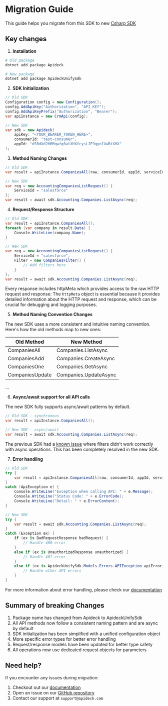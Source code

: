 
# Migration Guide

This guide helps you migrate from this SDK to new [Csharp SDK](https://github.com/apideck-libraries/sdk-csharp)

## Key changes

1. **Installation**

```sh
# Old package
dotnet add package Apideck

# New package
dotnet add package ApideckUnifySdk
```

2. **SDK Initialization**


```csharp
// Old SDK
Configuration config = new Configuration();
config.AddApiKey("Authorization", "API_KEY");
config.AddApiKeyPrefix("Authorization", "Bearer");
var apiInstance = new CrmApi(config);

// New SDK
var sdk = new Apideck(
    apiKey: "<YOUR_BEARER_TOKEN_HERE>",
    consumerId: "test-consumer",
    appId: "dSBdXd2H6Mqwfg0atXHXYcysLJE9qyn1VwBtXHX"
);
```

3. **Method Naming Changes**

```csharp
// Old SDK
var result = apiInstance.CompaniesAll(raw, consumerId, appId, serviceId);

// New SDK
var req = new AccountingCompaniesListRequest() {
    ServiceId = "salesforce"
};
var result = await sdk.Accounting.Companies.ListAsync(req);
```


4. **Request/Response Structure**

```csharp
// Old SDK
var result = apiInstance.CompaniesAll();
foreach (var company in result.Data) {
    Console.WriteLine(company.Name);
}

// New SDK
var req = new AccountingCompaniesListRequest() {
    ServiceId = "salesforce",
    Filter = new CompaniesFilter() {
        // Add filters here
    }
};
var result = await sdk.Accounting.Companies.ListAsync(req);

```

Every response includes httpMeta which provides access to the raw HTTP request and response:
The `httpMeta` object is essential because it provides detailed information about the HTTP request and response, which can be crucial for debugging and logging purposes.



5. **Method Naming Convention Changes**

The new SDK uses a more consistent and intuitive naming convention. Here's how the old methods map to new ones:

| Old Method | New Method |
|------------|------------|
| CompaniesAll | Companies.ListAsync |
| CompaniesAdd | Companies.CreateAsync |
| CompaniesOne | Companies.GetAsync |
| CompaniesUpdate | Companies.UpdateAsync |
...

6. **Async/await support for all API calls**

The new SDK fully supports async/await patterns by default.

```csharp
// Old SDK - synchronous
var result = apiInstance.CompaniesAll();

// New SDK - async/await
var result = await sdk.Accounting.Companies.ListAsync(req);
```

The previous SDK had a [known issue](https://github.com/apideck-libraries/dotnet-sdk?tab=readme-ov-file#async-functionality-with-applied-filters) where filters didn't work correctly with async operations. This has been completely resolved in the new SDK.


7. **Error handling**

```csharp
// Old SDK
try {
    var result = apiInstance.CompaniesAll(raw, consumerId, appId, serviceId);
}
catch (ApiException e) {
    Console.WriteLine("Exception when calling API: " + e.Message);
    Console.WriteLine("Status Code: " + e.ErrorCode);
    Console.WriteLine("Detail: " + e.ErrorContent);
}

// New SDK
try {
    var result = await sdk.Accounting.Companies.ListAsync(req);
}
catch (Exception ex) {
    if (ex is BadRequestResponse badRequest) {
        // Handle 400 error
    }
    else if (ex is UnauthorizedResponse unauthorized) {
        // Handle 401 error
    }
    else if (ex is ApideckUnifySdk.Models.Errors.APIException apiError) {
        // Handle other API errors
    }
}
```

For more information about error handling, please check our [documentation](https://github.com/apideck-libraries/sdk-csharp/tree/main?tab=readme-ov-file#error-handling)



## Summary of breaking Changes

1. Package name has changed from Apideck to ApideckUnifySdk
2. All API methods now follow a consistent naming pattern and are async by default
3. SDK initialization has been simplified with a unified configuration object
4. More specific error types for better error handling
5. Request/response models have been updated for better type safety
6. All operations now use dedicated request objects for parameters


## Need help?

If you encounter any issues during migration:

1. Checkout out our [documentation](https://github.com/apideck-libraries/sdk-csharp/tree/main?tab=readme-ov-file#apideckunifysdk)
2. Open an issue on our [GitHub repository](https://github.com/apideck-libraries/sdk-csharp/issues)
3. Contact our support at `support@apideck.com`